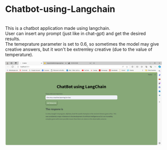 # Chatbot-using-Langchain
<br />
This is a chatbot application made using langchain. <br />
User can insert any prompt (just like in chat-gpt) and get the desired results. <br />
The temeprature parameter is set to 0.6, so sometimes the model may give creative answers, but it won't be extremley creative (due to the value of temperature). <br />


![Demo Image](/Demo_Image.png)